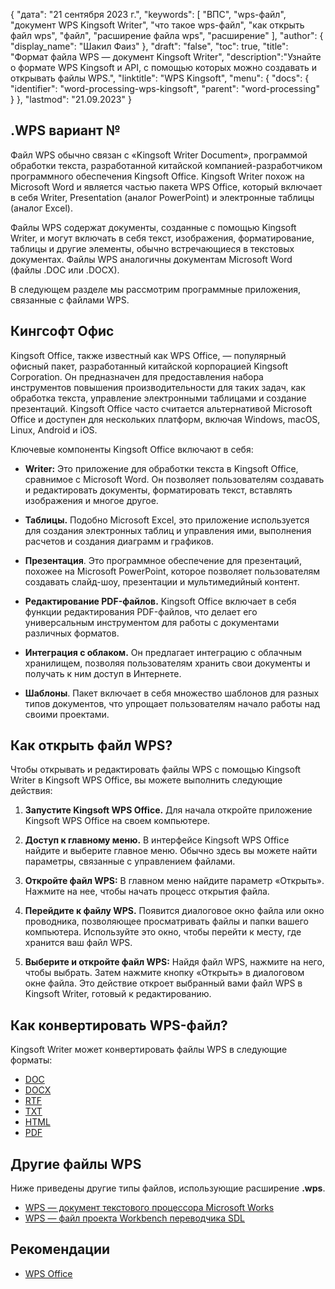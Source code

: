 {
"дата": "21 сентября 2023 г.",
  "keywords": [
"ВПС",
"wps-файл",
"документ WPS Kingsoft Writer",
"что такое wps-файл",
"как открыть файл wps",
"файл",
"расширение файла wps",
"расширение"
],
  "author": {
"display_name": "Шакил Фаиз"
},
"draft": "false",
"toc": true,
"title": "Формат файла WPS — документ Kingsoft Writer",
  "description":"Узнайте о формате WPS Kingsoft и API, с помощью которых можно создавать и открывать файлы WPS.",
"linktitle": "WPS Kingsoft",
  "menu": {
    "docs": {
      "identifier": "word-processing-wps-kingsoft",
"parent": "word-processing"
}
},
"lastmod": "21.09.2023"
}

## .WPS вариант №

Файл WPS обычно связан с «Kingsoft Writer Document», программой обработки текста, разработанной китайской компанией-разработчиком программного обеспечения Kingsoft Office. Kingsoft Writer похож на Microsoft Word и является частью пакета WPS Office, который включает в себя Writer, Presentation (аналог PowerPoint) и электронные таблицы (аналог Excel).

Файлы WPS содержат документы, созданные с помощью Kingsoft Writer, и могут включать в себя текст, изображения, форматирование, таблицы и другие элементы, обычно встречающиеся в текстовых документах. Файлы WPS аналогичны документам Microsoft Word (файлы .DOC или .DOCX).

В следующем разделе мы рассмотрим программные приложения, связанные с файлами WPS.

## Кингсофт Офис

Kingsoft Office, также известный как WPS Office, — популярный офисный пакет, разработанный китайской корпорацией Kingsoft Corporation. Он предназначен для предоставления набора инструментов повышения производительности для таких задач, как обработка текста, управление электронными таблицами и создание презентаций. Kingsoft Office часто считается альтернативой Microsoft Office и доступен для нескольких платформ, включая Windows, macOS, Linux, Android и iOS.

Ключевые компоненты Kingsoft Office включают в себя:

- **Writer:** Это приложение для обработки текста в Kingsoft Office, сравнимое с Microsoft Word. Он позволяет пользователям создавать и редактировать документы, форматировать текст, вставлять изображения и многое другое.

- **Таблицы.** Подобно Microsoft Excel, это приложение используется для создания электронных таблиц и управления ими, выполнения расчетов и создания диаграмм и графиков.

- **Презентация**. Это программное обеспечение для презентаций, похожее на Microsoft PowerPoint, которое позволяет пользователям создавать слайд-шоу, презентации и мультимедийный контент.

- **Редактирование PDF-файлов.** Kingsoft Office включает в себя функции редактирования PDF-файлов, что делает его универсальным инструментом для работы с документами различных форматов.

- **Интеграция с облаком.** Он предлагает интеграцию с облачным хранилищем, позволяя пользователям хранить свои документы и получать к ним доступ в Интернете.

- **Шаблоны**. Пакет включает в себя множество шаблонов для разных типов документов, что упрощает пользователям начало работы над своими проектами.

## Как открыть файл WPS?

Чтобы открывать и редактировать файлы WPS с помощью Kingsoft Writer в Kingsoft WPS Office, вы можете выполнить следующие действия:

1. **Запустите Kingsoft WPS Office.** Для начала откройте приложение Kingsoft WPS Office на своем компьютере.

2. **Доступ к главному меню.** В интерфейсе Kingsoft WPS Office найдите и выберите главное меню. Обычно здесь вы можете найти параметры, связанные с управлением файлами.

3. **Откройте файл WPS:** В главном меню найдите параметр «Открыть». Нажмите на нее, чтобы начать процесс открытия файла.

4. **Перейдите к файлу WPS.** Появится диалоговое окно файла или окно проводника, позволяющее просматривать файлы и папки вашего компьютера. Используйте это окно, чтобы перейти к месту, где хранится ваш файл WPS.

5. **Выберите и откройте файл WPS:** Найдя файл WPS, нажмите на него, чтобы выбрать. Затем нажмите кнопку «Открыть» в диалоговом окне файла. Это действие откроет выбранный вами файл WPS в Kingsoft Writer, готовый к редактированию.

## Как конвертировать WPS-файл?

Kingsoft Writer может конвертировать файлы WPS в следующие форматы:

- [DOC](/ru/word-processing/doc/)
- [DOCX](/ru/word-processing/docx/)
- [RTF](/ru/word-processing/rtf/)
- [TXT](/ru/word-processing/txt/)
- [HTML](/ru/web/html/)
- [PDF](/ru/pdf/)

## Другие файлы WPS

Ниже приведены другие типы файлов, использующие расширение **.wps**.

- [WPS — документ текстового процессора Microsoft Works](/ru/word-processing/wps/)
- [WPS — файл проекта Workbench переводчика SDL](/ru/settings/wps/)

## Рекомендации
* [WPS Office](https://en.wikipedia.org/wiki/WPS_Office)
